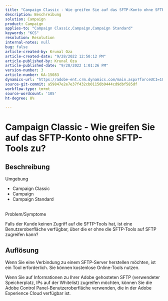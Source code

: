 ```yaml
---
title: "Campaign Classic - Wie greifen Sie auf das SFTP-Konto ohne SFTP-Tools zu?"
description: Beschreibung
solution: Campaign
product: Campaign
applies-to: "Campaign Classic,Campaign,Campaign Standard"
keywords: "KCS"
resolution: Resolution
internal-notes: null
bug: false
article-created-by: Krunal Oza
article-created-date: "9/28/2022 12:50:12 PM"
article-published-by: Krunal Oza
article-published-date: "9/28/2022 1:01:26 PM"
version-number: 3
article-number: KA-15083
dynamics-url: "https://adobe-ent.crm.dynamics.com/main.aspx?forceUCI=1&pagetype=entityrecord&etn=knowledgearticle&id=8537a612-2c3f-ed11-9db1-000d3a5c1bcc"
source-git-commit: a59847e2e7e37f432cb01150b9444cd9dbf585df
workflow-type: tm+mt
source-wordcount: '105'
ht-degree: 8%

---
```


# Campaign Classic - Wie greifen Sie auf das SFTP-Konto ohne SFTP-Tools zu?

## Beschreibung

Umgebung

- Campaign Classic
- Campaign
- Campaign Standard

<br>Problem/Symptome<br>

Falls der Kunde keinen Zugriff auf die SFTP-Tools hat, ist eine Benutzeroberfläche verfügbar, über die er ohne die SFTP-Tools auf SFTP zugreifen kann?

## Auflösung

Wenn Sie eine Verbindung zu einem SFTP-Server herstellen möchten, ist ein Tool erforderlich. Sie können kostenlose Online-Tools nutzen.

Wenn Sie auf Informationen zu Ihrer Adobe gehosteten SFTP (verwendeter Speicherplatz, IPs auf der Whitelist) zugreifen möchten, können Sie die Adobe Control Panel-Benutzeroberfläche verwenden, die in der Adobe Experience Cloud verfügbar ist.
